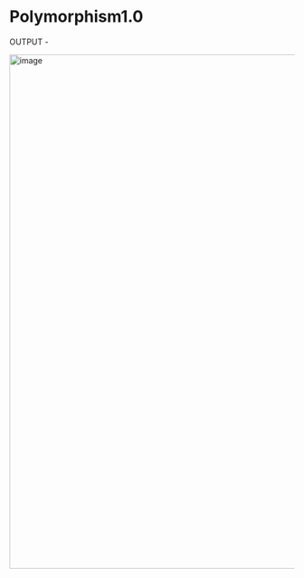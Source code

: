 # Polymorphism1.0

OUTPUT -  


<img width="908" alt="image" src="https://github.com/HarinduA/Polymorphism1.0/assets/115646592/d6c40eea-21d2-4dc7-8c7e-de0ccc00468f">
